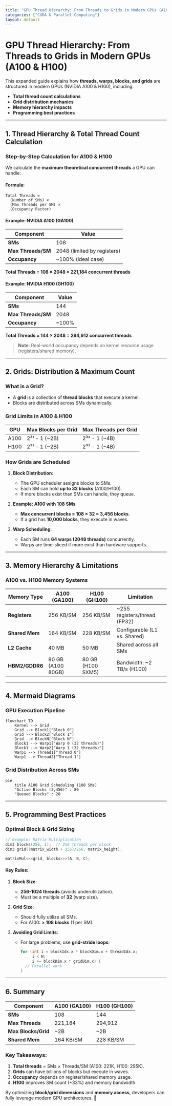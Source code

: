 ```yaml
---
title: "GPU Thread Hierarchy: From Threads to Grids in Modern GPUs (A100 & H100)"
categories: ["CUDA & Parallel Computing"]
layout: default
---
```


# **GPU Thread Hierarchy: From Threads to Grids in Modern GPUs (A100 & H100)**

This expanded guide explains how **threads, warps, blocks, and grids** are structured in modern GPUs (NVIDIA A100 & H100), including:
- **Total thread count calculations**
- **Grid distribution mechanics**
- **Memory hierarchy impacts**
- **Programming best practices**

---

## **1. Thread Hierarchy & Total Thread Count Calculation**
### **Step-by-Step Calculation for A100 & H100**
We calculate the **maximum theoretical concurrent threads** a GPU can handle:

#### **Formula:**
```
Total Threads = 
  (Number of SMs) × 
  (Max Threads per SM) × 
  (Occupancy Factor)
```

#### **Example: NVIDIA A100 (GA100)**
| Component          | Value                     |
|--------------------|---------------------------|
| **SMs**            | 108                       |
| **Max Threads/SM** | 2048 (limited by registers) |
| **Occupancy**      | ~100% (ideal case)        |

**Total Threads = 108 × 2048 = 221,184 concurrent threads**

#### **Example: NVIDIA H100 (GH100)**
| Component          | Value                     |
|--------------------|---------------------------|
| **SMs**            | 144                       |
| **Max Threads/SM** | 2048                      |
| **Occupancy**      | ~100%                     |

**Total Threads = 144 × 2048 = 294,912 concurrent threads**

> **Note**: Real-world occupancy depends on kernel resource usage (registers/shared memory).

---

## **2. Grids: Distribution & Maximum Count**
### **What is a Grid?**
- A **grid** is a collection of **thread blocks** that execute a kernel.
- Blocks are distributed across SMs dynamically.

### **Grid Limits in A100 & H100**
| GPU   | Max Blocks per Grid | Max Threads per Grid |
|-------|---------------------|----------------------|
| A100  | 2³¹ - 1 (~2B)       | 2³² - 1 (~4B)        |
| H100  | 2³¹ - 1 (~2B)       | 2³² - 1 (~4B)        |

### **How Grids are Scheduled**
1. **Block Distribution**:
   - The GPU scheduler assigns blocks to SMs.
   - Each SM can hold **up to 32 blocks** (A100/H100).
   - If more blocks exist than SMs can handle, they queue.

2. **Example: A100 with 108 SMs**
   - **Max concurrent blocks = 108 × 32 = 3,456 blocks**.
   - If a grid has **10,000 blocks**, they execute in waves.

3. **Warp Scheduling**:
   - Each SM runs **64 warps (2048 threads)** concurrently.
   - Warps are time-sliced if more exist than hardware supports.

---

## **3. Memory Hierarchy & Limitations**
### **A100 vs. H100 Memory Systems**
| Memory Type       | A100 (GA100)       | H100 (GH100)       | Limitation                     |
|-------------------|--------------------|--------------------|--------------------------------|
| **Registers**     | 256 KB/SM          | 256 KB/SM          | ~255 registers/thread (FP32)   |
| **Shared Mem**    | 164 KB/SM          | 228 KB/SM          | Configurable (L1 vs. Shared)   |
| **L2 Cache**      | 40 MB              | 50 MB              | Shared across all SMs          |
| **HBM2/GDDR6**    | 80 GB (A100 80GB)  | 80 GB (H100 SXM5)  | Bandwidth: ~2 TB/s (H100)      |

---

## **4. Mermaid Diagrams**
### **GPU Execution Pipeline**
```mermaid
flowchart TD
    Kernel --> Grid
    Grid --> Block1["Block 0"]
    Grid --> Block2["Block 1"]
    Grid --> BlockN["Block N"]
    Block1 --> Warp1["Warp 0 (32 threads)"]
    Block1 --> Warp2["Warp 1 (32 threads)"]
    Warp1 --> Thread1["Thread 0"]
    Warp1 --> Thread2["Thread 1"]
```



### **Grid Distribution Across SMs**
```mermaid
pie
    title A100 Grid Scheduling (108 SMs)
    "Active Blocks (3,456)" : 80
    "Queued Blocks" : 20
```

---

## **5. Programming Best Practices**
### **Optimal Block & Grid Sizing**
```cpp
// Example: Matrix Multiplication
dim3 blocks(256, 1);  // 256 threads per block
dim3 grid((matrix_width + 255)/256, matrix_height);

matrixMul<<<grid, blocks>>>(A, B, C);
```

#### **Key Rules**:
1. **Block Size**:
   - **256-1024 threads** (avoids underutilization).
   - Must be a multiple of **32** (warp size).

2. **Grid Size**:
   - Should fully utilize all SMs.
   - For A100: ≥ **108 blocks** (1 per SM).

3. **Avoiding Grid Limits**:
   - For large problems, use **grid-stride loops**:
     ```cpp
     for (int i = blockIdx.x * blockDim.x + threadIdx.x; 
          i < N; 
          i += blockDim.x * gridDim.x) {
       // Parallel work
     }
     ```

---

## **6. Summary**
| Component      | A100 (GA100)      | H100 (GH100)      |
|---------------|-------------------|-------------------|
| **SMs**       | 108               | 144               |
| **Max Threads** | 221,184         | 294,912           |
| **Max Blocks/Grid** | ~2B         | ~2B              |
| **Shared Mem** | 164 KB/SM         | 228 KB/SM         |

### **Key Takeaways**:
1. **Total threads** = SMs × Threads/SM (A100: 221K, H100: 295K).
2. **Grids** can have billions of blocks but execute in waves.
3. **Occupancy** depends on register/shared memory usage.
4. **H100** improves SM count (+33%) and memory bandwidth.

By optimizing **block/grid dimensions** and **memory access**, developers can fully leverage modern GPU architectures. 🚀
